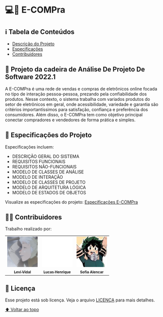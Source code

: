 # 💻🛒 E-COMPra

## ℹ Tabela de Conteúdos
- [Descrição do Projeto](#dart-projeto-da-cadeira-de-análise-de-projeto-de-software-20221)
- [Especificações](#-especificações-do-projeto)
- [Contribuidores](#man_technologist-contribuidores)

## :dart: Projeto da cadeira de Análise De Projeto De Software 2022.1

A E-COMPra é uma rede de vendas e compras de eletrônicos online focada no tipo de interação pessoa-pessoa, prezando pela confiabilidade dos produtos. Nesse contexto, o sistema trabalha com variados produtos do setor de eletrônicos em geral, onde acessibilidade, variedade e garantia são critérios importantíssimos para satisfação, confiança e preferência dos consumidores. Além disso, o E-COMPra tem como objetivo principal conectar compradores e vendedores de forma prática e simples.

## 📃 Especificações do Projeto

Especificações incluem:
- DESCRIÇÃO GERAL DO SISTEMA
- REQUISITOS FUNCIONAIS
- REQUISITOS NÃO-FUNCIONAIS
- MODELO DE CLASSES DE ANÁLISE
- MODELO DE INTERAÇÃO
- MODELO DE CLASSES DE PROJETO
- MODELO DE ARQUITETURA LÓGICA
- MODELO DE ESTADOS DE OBJETOS

Visualize as especificações do projeto: [Especificações E-COMPra](especificacoes/entraga_final_APS.pdf)

## :man_technologist: Contribuidores

Trabalho realizado por:

<table>
  <tr>
    <td align="center">
      <a href="https://github.com/levi0112">
        <img src="imagens-README/contribuidores/perfil-levi.jpg" width="100px;" alt="Foto de Levi Vidal no GitHub"/><br>
        <sub>
          <b>Levi Vidal</b>
        </sub>
      </a>
    </td>
    <td align="center">
      <a href="https://github.com/LucasHenrique-dev">
        <img src="imagens-README/contribuidores/perfil-lucas.svg" width="100px;" alt="Foto de Lucas Henrique no Github"/><br>
        <sub>
          <b>Lucas Henrique</b>
        </sub>
      </a>
    </td>
    <td align="center">
      <a href="https://github.com/sofiawolf2">
        <img src="imagens-README/contribuidores/perfil-sofia.jpg" width="100px;" alt="Foto de Sofia Alencar no Github"/><br>
        <sub>
          <b>Sofia Alencar</b>
        </sub>
      </a>
    </td>
  </tr>
</table>

## 📝 Licença

Esse projeto está sob licença. Veja o arquivo [LICENÇA](LICENSE) para mais detalhes.

[⬆ Voltar ao topo](#-e-compra)<br>
